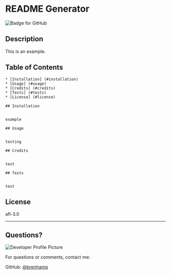 # README Generator
  ![Badge for GitHub](https://img.shields.io/github/languages/top/brenhamp/readme-generator?style=flat&logo=appveyor) 


  ## Description


  This is an example.
  ## Table of Contents
    * [Installation] (#installation)
    * [Usage] (#usage)
    * [Credits] (#credits)
    * [Tests] (#tests)
    * [License] (#license)
    
    ## Installation
    

    example
    
    ## Usage
    

    testing
    
    ## Credits
    

    test
    
    ## Tests
    

    test
  
  ## License
  
  afl-3.0
  
  ---
  
  ## Questions?
  
  ![Developer Profile Picture](https://avatars.githubusercontent.com/u/90241529?v=4) 
  
  For questions or comments, contact me:
 
  GitHub: [@brenhamp](https://api.github.com/users/brenhamp)
  